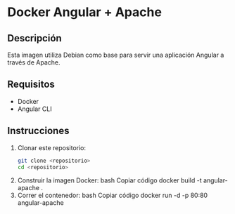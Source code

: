 # Docker Angular + Apache

## Descripción
Esta imagen utiliza Debian como base para servir una aplicación Angular a través de Apache. 

## Requisitos
- Docker
- Angular CLI

## Instrucciones
1. Clonar este repositorio:
   ```bash
   git clone <repositorio>
   cd <repositorio>
2.	Construir la imagen Docker:
bash
Copiar código
docker build -t angular-apache .
3.	Correr el contenedor:
bash
Copiar código
docker run -d -p 80:80 angular-apache

